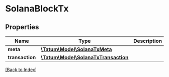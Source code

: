 # SolanaBlockTx

## Properties

Name | Type | Description | Notes
------------ | ------------- | ------------- | -------------
**meta** | [**\Tatum\Model\SolanaTxMeta**](SolanaTxMeta.md) |  | [optional]
**transaction** | [**\Tatum\Model\SolanaTxTransaction**](SolanaTxTransaction.md) |  | [optional]

[[Back to Index]](../index.md)
